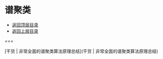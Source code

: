 # 谱聚类

* [返回顶层目录](../../README.md#目录)
* [返回上层目录](clustering.md)



===

[干货 | 非常全面的谱聚类算法原理总结](干货 | 非常全面的谱聚类算法原理总结)





